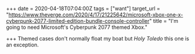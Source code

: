 +++
date = 2020-04-18T07:04:00Z
tags = ["want"]
target_url = "https://www.theverge.com/2020/4/17/21225642/microsoft-xbox-one-x-cyberpunk-2077-limited-edition-bundle-console-controller"
title = "I'm going to need Microsoft's Cyberpunk 2077 themed Xbox."

+++
Themed cases don't normally float my boat but _Holy Toledo_ this one is an exception.